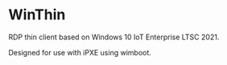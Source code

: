 # WinThin

RDP thin client based on Windows 10 IoT Enterprise LTSC 2021.

Designed for use with iPXE using wimboot.
